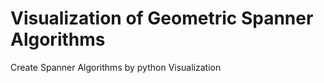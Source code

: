 # Visualization of Geometric Spanner Algorithms
 Create Spanner Algorithms by python Visualization 
